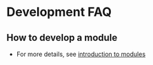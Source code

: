 # Development FAQ

## How to develop a module
- For more details, see [introduction to modules](https://github.com/baidu/bfe/blob/develop/docs/en_us/module/overview.md)